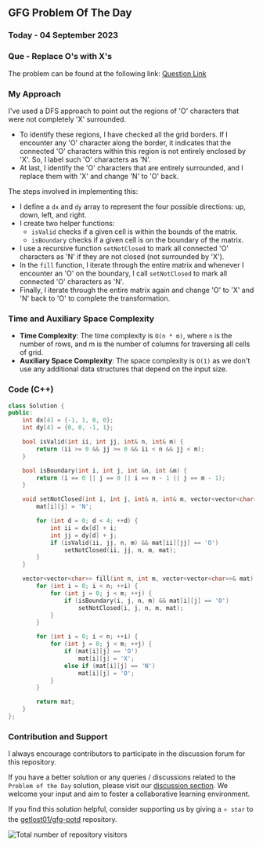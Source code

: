 ## GFG Problem Of The Day

### Today - 04 September 2023
### Que - Replace O's with X's

The problem can be found at the following link: [Question Link](https://practice.geeksforgeeks.org/problems/replace-os-with-xs0052/1)

### My Approach

I've used a DFS approach to point out the regions of 'O' characters that were not completely 'X' surrounded. 
- To identify these regions, I have checked all the grid borders. If I encounter any 'O' character along the border, it indicates that the connected 'O' characters within this region is not entirely enclosed by 'X'. So, I label such 'O' characters as 'N'. 
- At last, I identify the 'O' characters that are entirely surrounded, and I replace them with 'X' and change 'N' to 'O' back.

The steps involved in implementing this: 

- I define a `dx` and `dy` array to represent the four possible directions: up, down, left, and right.
- I create two helper functions:
   - `isValid` checks if a given cell is within the bounds of the matrix.
   - `isBoundary` checks if a given cell is on the boundary of the matrix.
- I use a recursive function `setNotClosed` to mark all connected 'O' characters as 'N' if they are not closed (not surrounded by 'X').
- In the `fill` function, I iterate through the entire matrix and whenever I encounter an 'O' on the boundary, I call `setNotClosed` to mark all connected 'O' characters as 'N'.
- Finally, I iterate through the entire matrix again and change 'O' to 'X' and 'N' back to 'O' to complete the transformation.

### Time and Auxiliary Space Complexity

- **Time Complexity**: The time complexity is `O(n * m)`, where `n` is the number of rows, and m is the number of columns for traversing all cells of grid.
- **Auxiliary Space Complexity**: The space complexity is `O(1)` as we don't use any additional data structures that depend on the input size.

### Code (C++)
```cpp
class Solution {
public:
    int dx[4] = {-1, 1, 0, 0};
    int dy[4] = {0, 0, -1, 1};

    bool isValid(int ii, int jj, int& n, int& m) {
        return (ii >= 0 && jj >= 0 && ii < n && jj < m); 
    }

    bool isBoundary(int i, int j, int &n, int &m) {
        return (i == 0 || j == 0 || i == n - 1 || j == m - 1);
    }

    void setNotClosed(int i, int j, int& n, int& m, vector<vector<char>>& mat) {
        mat[i][j] = 'N';

        for (int d = 0; d < 4; ++d) {
            int ii = dx[d] + i;
            int jj = dy[d] + j;
            if (isValid(ii, jj, n, m) && mat[ii][jj] == 'O')
                setNotClosed(ii, jj, n, m, mat);
        }
    }

    vector<vector<char>> fill(int n, int m, vector<vector<char>>& mat) {
        for (int i = 0; i < n; ++i) {
            for (int j = 0; j < m; ++j) {
                if (isBoundary(i, j, n, m) && mat[i][j] == 'O')
                    setNotClosed(i, j, n, m, mat);
            }
        }

        for (int i = 0; i < n; ++i) {
            for (int j = 0; j < m; ++j) {
                if (mat[i][j] == 'O')
                    mat[i][j] = 'X';
                else if (mat[i][j] == 'N')
                    mat[i][j] = 'O';
            }
        }

        return mat;
    }
};
```
### Contribution and Support

I always encourage contributors to participate in the discussion forum for this repository.

If you have a better solution or any queries / discussions related to the `Problem of the Day` solution, please visit our [discussion section](https://github.com/getlost01/gfg-potd/discussions). We welcome your input and aim to foster a collaborative learning environment.

If you find this solution helpful, consider supporting us by giving a `⭐ star` to the [getlost01/gfg-potd](https://github.com/getlost01/gfg-potd) repository.


![Total number of repository visitors](https://komarev.com/ghpvc/?username=gl01potdgfg&color=blue&&label=Visitors)
